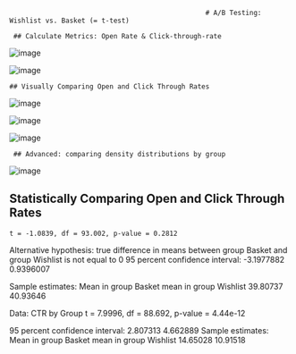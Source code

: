 
                                                     # A/B Testing: Wishlist vs. Basket (= t-test)
                                                     
     ## Calculate Metrics: Open Rate & Click-through-rate
![image](https://user-images.githubusercontent.com/104678755/181855383-00bf5e0b-10f7-4e9e-9175-b6db7a11bba8.png)


![image](https://user-images.githubusercontent.com/104678755/181855450-912dc64d-e5e3-4c90-a21e-6791a9861bdb.png)


    ## Visually Comparing Open and Click Through Rates
    
![image](https://user-images.githubusercontent.com/104678755/181855491-c1dc986a-7a46-4b1b-96a7-9db97678cef4.png)


![image](https://user-images.githubusercontent.com/104678755/181855501-3348aebe-4f87-4616-b4d6-9927e8ea0053.png)


![image](https://user-images.githubusercontent.com/104678755/181855521-e1745b3f-4df2-4091-97bd-1a16dfb28163.png)


     ## Advanced: comparing density distributions by group
     
![image](https://user-images.githubusercontent.com/104678755/181855552-7884cf2d-4bea-4cbf-8c83-15c524551390.png)

## Statistically Comparing Open and Click Through Rates

    t = -1.0839, df = 93.002, p-value = 0.2812
    
    
Alternative hypothesis: true difference in means between group Basket and group Wishlist is not equal to 0
95 percent confidence interval:
  -3.1977882  0.9396007
  
  
 Sample estimates:
 Mean in group Basket mean in group Wishlist 
 39.80737               40.93646


Data:  CTR by Group
t = 7.9996, df = 88.692, p-value = 4.44e-12


95 percent confidence interval:
 2.807313 4.662889
Sample estimates:
Mean in group Basket mean in group Wishlist 
14.65028               10.91518

